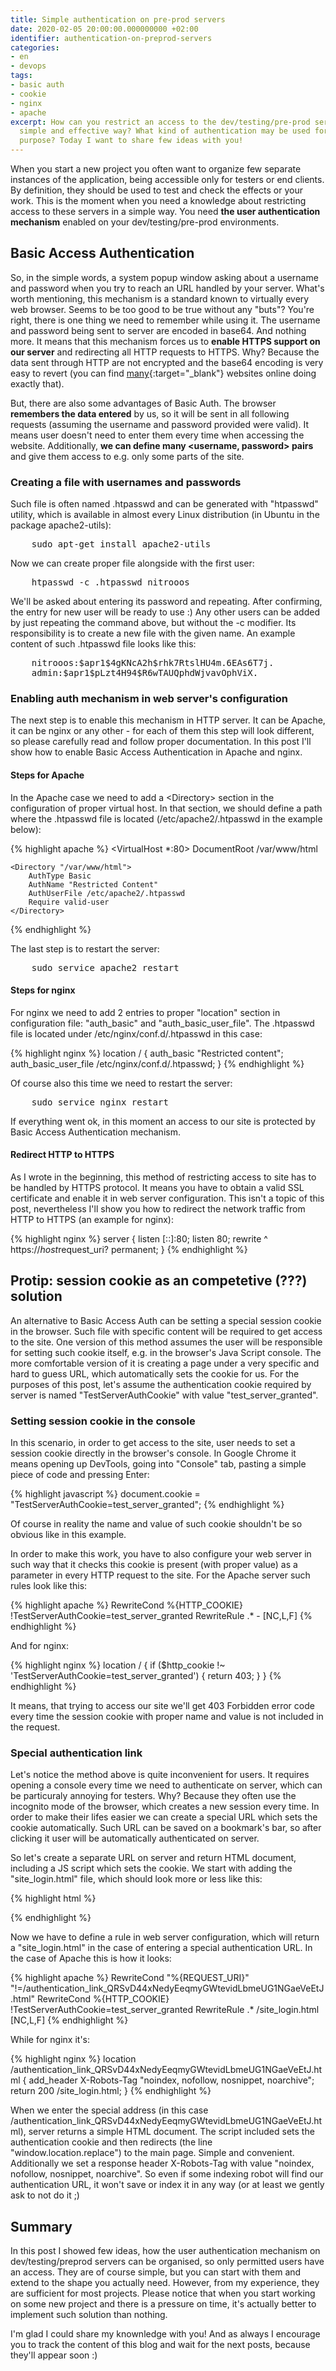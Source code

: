 ```yaml
---
title: Simple authentication on pre-prod servers
date: 2020-02-05 20:00:00.000000000 +02:00
identifier: authentication-on-preprod-servers
categories:
- en
- devops
tags:
- basic auth
- cookie
- nginx
- apache
excerpt: How can you restrict an access to the dev/testing/pre-prod server in a
  simple and effective way? What kind of authentication may be used for that
  purpose? Today I want to share few ideas with you!
---
```

When you start a new project you often want to organize few separate instances
of the application, being accessible only for testers or end clients. By
definition, they should be used to test and check the effects or your work.
This is the moment when you need a knowledge about restricting access to these
servers in a simple way. You need **the user authentication mechanism** enabled
on your dev/testing/pre-prod environments.

## Basic Access Authentication

So, in the simple words, a system popup window asking about a username and
password when you try to reach an URL handled by your server. What's worth
mentioning, this mechanism is a standard known to virtually every web browser.
Seems to be too good to be true without any "buts"? You're right, there is one
thing we need to remember while using it. The username and password being sent
to server are encoded in base64. And nothing more. It means that this mechanism
forces us to **enable HTTPS support on our server** and redirecting all HTTP
requests to HTTPS. Why? Because the data sent through HTTP are not encrypted and
the base64 encoding is very easy to revert (you can find
[many](https://www.base64decode.org/){:target="_blank"} websites online doing
exactly that).

But, there are also some advantages of Basic Auth. The browser **remembers the data
entered** by us, so it will be sent in all following requests (assuming the username
and password provided were valid). It means user doesn't need to enter them every
time when accessing the website. Additionally, **we can define many
<username, password> pairs** and give them access to e.g. only some parts of the site.

### Creating a file with usernames and passwords

Such file is often named .htpasswd and can be generated with "htpasswd" utility,
which is available in almost every Linux distribution (in Ubuntu in the package
apache2-utils):

<pre>
    sudo apt-get install apache2-utils
</pre>

Now we can create proper file alongside with the first user:

<pre>
    htpasswd -c .htpasswd nitrooos
</pre>

We'll be asked about entering its password and repeating. After confirming,
the entry for new user will be ready to use :) Any other users can be added
by just repeating the command above, but without the -c modifier. Its
responsibility is to create a new file with the given name. An example content
of such .htpasswd file looks like this:

<pre>
    nitrooos:$apr1$4gKNcA2h$rhk7RtslHU4m.6EAs6T7j.
    admin:$apr1$pLzt4H94$R6wTAUQphdWjvavOphViX.
</pre>

### Enabling auth mechanism in web server's configuration

The next step is to enable this mechanism in HTTP server. It can be Apache,
it can be nginx or any other - for each of them this step will look different, so
please carefully read and follow proper documentation. In this post I'll show how to
enable Basic Access Authentication in Apache and nginx.

#### Steps for Apache

In the Apache case we need to add a &lt;Directory&gt; section in the configuration
of proper virtual host. In that section, we should define a path where the
.htpasswd file is located (/etc/apache2/.htpasswd in the example below):

{% highlight apache %}
<VirtualHost *:80>
    DocumentRoot /var/www/html

    <Directory "/var/www/html">
        AuthType Basic
        AuthName "Restricted Content"
        AuthUserFile /etc/apache2/.htpasswd
        Require valid-user
    </Directory>
</VirtualHost>
{% endhighlight %}

The last step is to restart the server:

<pre>
    sudo service apache2 restart
</pre>

#### Steps for nginx

For nginx we need to add 2 entries to proper "location" section in configuration
file: "auth_basic" and "auth_basic_user_file". The .htpasswd file is located under
/etc/nginx/conf.d/.htpasswd in this case:

{% highlight nginx %}
location / {
    auth_basic "Restricted content";
    auth_basic_user_file /etc/nginx/conf.d/.htpasswd;
}
{% endhighlight %}

Of course also this time we need to restart the server:

<pre>
    sudo service nginx restart
</pre>

If everything went ok, in this moment an access to our site is protected by
Basic Access Authentication mechanism.

#### Redirect HTTP to HTTPS

As I wrote in the beginning, this method of restricting access to site has to be
handled by HTTPS protocol. It means you have to obtain a valid SSL certificate
and enable it in web server configuration. This isn't a topic of this post,
nevertheless I'll show you how to redirect the network traffic from HTTP
to HTTPS (an example for nginx):

{% highlight nginx %}
server {
    listen [::]:80;
    listen 80;
    rewrite ^ https://$host$request_uri? permanent;
}
{% endhighlight %}

## Protip: session cookie as an competetive (???) solution

An alternative to Basic Access Auth can be setting a special session cookie
in the browser. Such file with specific content will be required to get access to
the site. One version of this method assumes the user will be responsible for
setting such cookie itself, e.g. in the browser's Java Script console. The more
comfortable version of it is creating a page under a very specific and hard to
guess URL, which automatically sets the cookie for us. For the purposes of this
post, let's assume the authentication cookie required by server is named
"TestServerAuthCookie" with value "test_server_granted".

### Setting session cookie in the console

In this scenario, in order to get access to the site, user needs to set a session
cookie directly in the browser's console. In Google Chrome it means opening up
DevTools, going into "Console" tab, pasting a simple piece of code and pressing
Enter:

{% highlight javascript %}
document.cookie = "TestServerAuthCookie=test_server_granted";
{% endhighlight %}

Of course in reality the name and value of such cookie shouldn't be so obvious
like in this example.

In order to make this work, you have to also configure your web server in such way
that it checks this cookie is present (with proper value) as a parameter in every
HTTP request to the site. For the Apache server such rules look like this:

{% highlight apache %}
RewriteCond %{HTTP_COOKIE} !TestServerAuthCookie=test_server_granted
RewriteRule .* - [NC,L,F]
{% endhighlight %}

And for nginx:

{% highlight nginx %}
location / {
    if ($http_cookie !~ 'TestServerAuthCookie=test_server_granted') {
        return 403;
    }
}
{% endhighlight %}

It means, that trying to access our site we'll get 403 Forbidden error code every
time the session cookie with proper name and value is not included in the request.

### Special authentication link

Let's notice the method above is quite inconvenient for users. It requires opening a
console every time we need to authenticate on server, which can be particuraly
annoying for testers. Why? Because they often use the incognito mode of the
browser, which creates a new session every time. In order to make their lifes
easier we can create a special URL which sets the cookie automatically. Such URL
can be saved on a bookmark's bar, so after clicking it user will be automatically
authenticated on server.

So let's create a separate URL on server and return HTML document, including a
JS script which sets the cookie. We start with adding the "site_login.html" file,
which should look more or less like this:

{% highlight html %}
<html>
    <body>
        <script>
            document.cookie = 'TestServerAuthCookie=test_server_granted';
            window.location.replace('http://test.our.gretest.web.service');
        </script>
    <body>
<html>
{% endhighlight %}

Now we have to define a rule in web server configuration, which will return a
"site_login.html" in the case of entering a special authentication URL. In the
case of Apache this is how it looks:

{% highlight apache %}
RewriteCond "%{REQUEST_URI}" "!=/authentication_link_QRSvD44xNedyEeqmyGWtevidLbmeUG1NGaeVeEtJ.html"
RewriteCond %{HTTP_COOKIE} !TestServerAuthCookie=test_server_granted
RewriteRule .* /site_login.html [NC,L,F]
{% endhighlight %}

While for nginx it's:

{% highlight nginx %}
location /authentication_link_QRSvD44xNedyEeqmyGWtevidLbmeUG1NGaeVeEtJ.html {
    add_header X-Robots-Tag "noindex, nofollow, nosnippet, noarchive";
    return 200 /site_login.html;
}
{% endhighlight %}

When we enter the special address (in this case /authentication_link_QRSvD44xNedyEeqmyGWtevidLbmeUG1NGaeVeEtJ.html), server returns
a simple HTML document. The script included sets the authentication cookie and
then redirects (the line "window.location.replace") to the main page. Simple and
convenient. Additionally we set a response header X-Robots-Tag with value
"noindex, nofollow, nosnippet, noarchive". So even if some indexing robot will
find our authentication URL, it won't save or index it in any way (or at least
we gently ask to not do it ;)

## Summary

In this post I showed few ideas, how the user authentication mechanism on
dev/testing/preprod servers can be organised, so only permitted users have an
access. They are of course simple, but you can start with them and extend to the
shape you actually need. However, from my experience, they are sufficient for
most projects. Please notice that when you start working on some new project and
there is a pressure on time, it's actually better to implement such solution than
nothing.

I'm glad I could share my knownledge with you! And as always I encourage you
to track the content of this blog and wait for the next posts, because they'll
appear soon :)
